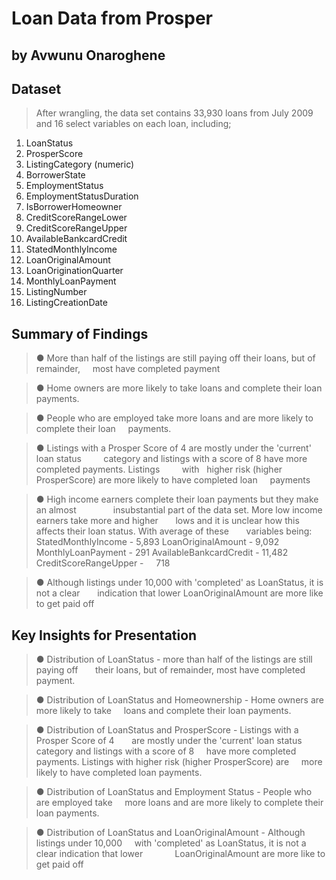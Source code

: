 # Loan Data from Prosper
## by Avwunu Onaroghene


## Dataset

> After wrangling, the data set contains 33,930 loans from July 2009 and 16 select variables on each loan, including;

1) LoanStatus
2) ProsperScore
3) ListingCategory (numeric)
4) BorrowerState
5) EmploymentStatus
6) EmploymentStatusDuration
7) IsBorrowerHomeowner
8) CreditScoreRangeLower
9) CreditScoreRangeUpper
10) AvailableBankcardCredit
11) StatedMonthlyIncome
12) LoanOriginalAmount
13) LoanOriginationQuarter
14) MonthlyLoanPayment
15) ListingNumber              
16) ListingCreationDate 

## Summary of Findings

> ● More than half of the listings are still paying off their loans, but of remainder,     most have completed payment

> ● Home owners are more likely to take loans and complete their loan payments.

> ● People who are employed take more loans and are more likely to complete their loan     payments.

> ● Listings with a Prosper Score of 4 are mostly under the 'current' loan status         category and listings with a score of 8 have more completed payments. Listings         with   higher risk (higher ProsperScore) are more likely to have completed loan       payments

> ● High income earners complete their loan payments but they make an almost               insubstantial part of the data set. More low income earners take more and higher       lows and it is unclear how this affects their loan status. With average of these       variables being: StatedMonthlyIncome - 5,893 LoanOriginalAmount - 9,092               MonthlyLoanPayment - 291 AvailableBankcardCredit - 11,482 CreditScoreRangeUpper -     718

> ● Although listings under 10,000 with 'completed' as LoanStatus, it is not a clear       indication that lower LoanOriginalAmount are more like to get paid off

## Key Insights for Presentation

> ● Distribution of LoanStatus - more than half of the listings are still paying off       their loans, but of remainder, most have completed payment.

> ● Distribution of LoanStatus and Homeownership - Home owners are more likely to take     loans and complete their loan payments.

> ● Distribution of LoanStatus and ProsperScore - Listings with a Prosper Score of 4       are mostly under the 'current' loan status category and listings with a score of 8     have more completed payments. Listings with higher risk (higher ProsperScore) are     more likely to have completed loan payments.

> ● Distribution of LoanStatus and Employment Status - People who are employed take       more loans and are more likely to complete their loan payments.

> ● Distribution of LoanStatus and LoanOriginalAmount - Although listings under 10,000     with 'completed' as LoanStatus, it is not a clear indication that lower               LoanOriginalAmount are more like to get paid off









